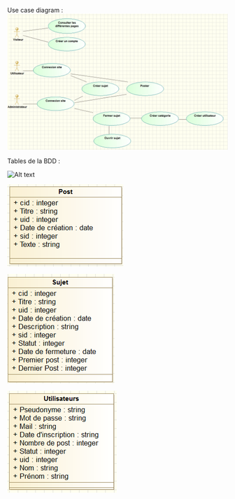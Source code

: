 
Use case diagram :
![Alt text](\Diagrammes\UseCaseScreenShot.png?raw=true "Use case diagram")

Tables de la BDD :

![Alt text](\Diagrammes\Tables_Catégorie.png?raw=true "Tables Catégorie")

![Alt text](\Diagrammes\Tables_Post.png?raw=true "Tables Post")

![Alt text](\Diagrammes\Tables_Sujet.png?raw=true "Tables Sujet")

![Alt text](\Diagrammes\Tables_Utilisateurs.png?raw=true "Tables Utilisateurs")